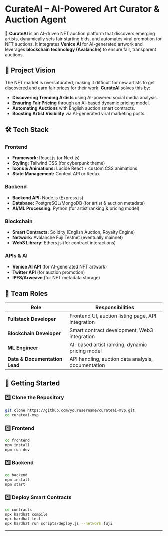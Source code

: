 # CurateAI – AI-Powered Art Curator & Auction Agent  

🚀 **CurateAI** is an AI-driven NFT auction platform that discovers emerging artists, dynamically sets fair starting bids, and automates viral promotion for NFT auctions. It integrates **Venice AI** for AI-generated artwork and leverages **blockchain technology (Avalanche)** to ensure fair, transparent auctions.

## 🌟 Project Vision  
The NFT market is oversaturated, making it difficult for new artists to get discovered and earn fair prices for their work. **CurateAI** solves this by:  
- **Discovering Trending Artists** using AI-powered social media analysis.  
- **Ensuring Fair Pricing** through an AI-based dynamic pricing model.  
- **Automating Auctions** with English auction smart contracts.  
- **Boosting Artist Visibility** via AI-generated viral marketing posts.  

## 🛠️ Tech Stack  

### **Frontend**
- **Framework:** React.js (or Next.js)  
- **Styling:** Tailwind CSS (for cyberpunk theme)  
- **Icons & Animations:** Lucide React + custom CSS animations  
- **State Management:** Context API or Redux  

### **Backend**
- **Backend API:** Node.js (Express.js)  
- **Database:** PostgreSQL/MongoDB (for artist & auction metadata)  
- **AI/ML Processing:** Python (for artist ranking & pricing model)  

### **Blockchain**
- **Smart Contracts:** Solidity (English Auction, Royalty Engine)  
- **Network:** Avalanche Fuji Testnet (eventually mainnet)  
- **Web3 Library:** Ethers.js (for contract interactions)  

### **APIs & AI**
- **Venice AI API** (for AI-generated NFT artwork)  
- **Twitter API** (for auction promotion)  
- **IPFS/Arweave** (for NFT metadata storage)  

## 👥 Team Roles  

| Role               | Responsibilities |
|--------------------|-----------------|
| **Fullstack Developer** | Frontend UI, auction listing page, API integration |
| **Blockchain Developer** | Smart contract development, Web3 integration |
| **ML Engineer** | AI-based artist ranking, dynamic pricing model |
| **Data & Documentation Lead** | API handling, auction data analysis, documentation |

## 🚀 Getting Started  

### **1️⃣ Clone the Repository**
```sh
git clone https://github.com/yourusername/curateai-mvp.git
cd curateai-mvp
```
### **1️⃣ Frontend**
```sh
cd frontend
npm install
npm run dev
```
### **1️⃣ Backend**
```sh
cd backend
npm install
npm start
```
### **1️⃣ Deploy Smart Contracts**
```sh
cd contracts
npx hardhat compile
npx hardhat test
npx hardhat run scripts/deploy.js --network fuji
```

---
